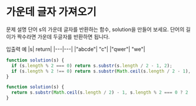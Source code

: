 # 가운데 글자 가져오기

문제 설명
단어 s의 가운데 글자를 반환하는 함수, solution을 만들어 보세요. 단어의 길이가 짝수라면 가운데 두글자를 반환하면 됩니다.

입출력 예
|s| return|
|---|---|
|"abcde"| "c"|
|"qwer"| "we"|

```js
function solution(s) {
  if (s.length % 2 === 0) return s.substr(s.length / 2 - 1, 2);
  if (s.length % 2 !== 0) return s.substr(Math.ceil(s.length / 2 - 1), 1);
}
```

```js
function solution(s) {
  return s.substr(Math.ceil(s.length / 2) - 1, s.length % 2 === 0 ? 2 : 1);
}
```
